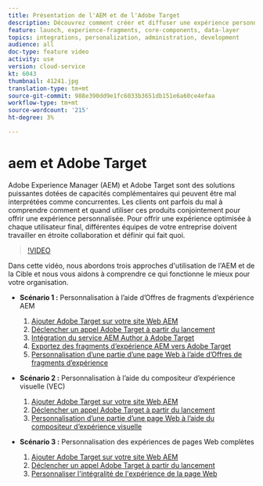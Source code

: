 ```yaml
---
title: Présentation de l'AEM et de l'Adobe Target
description: Découvrez comment créer et diffuser une expérience personnalisée en utilisant Adobe Experience Manager comme Cloud Service et Adobe Target.
feature: launch, experience-fragments, core-components, data-layer
topics: integrations, personalization, administration, development
audience: all
doc-type: feature video
activity: use
version: cloud-service
kt: 6043
thumbnail: 41241.jpg
translation-type: tm+mt
source-git-commit: 988e390dd9e1fc6033b3651db151e6a60ce4efaa
workflow-type: tm+mt
source-wordcount: '215'
ht-degree: 3%

---
```



# aem et Adobe Target

Adobe Experience Manager (AEM) et Adobe Target sont des solutions puissantes dotées de capacités complémentaires qui peuvent être mal interprétées comme concurrentes. Les clients ont parfois du mal à comprendre comment et quand utiliser ces produits conjointement pour offrir une expérience personnalisée. Pour offrir une expérience optimisée à chaque utilisateur final, différentes équipes de votre entreprise doivent travailler en étroite collaboration et définir qui fait quoi.

>[!VIDEO](https://video.tv.adobe.com/v/41241?quality=12&learn=on)

Dans cette vidéo, nous abordons trois approches d&#39;utilisation de l&#39;AEM et de la Cible et nous vous aidons à comprendre ce qui fonctionne le mieux pour votre organisation.

* __Scénario 1 :__ Personnalisation à l’aide d’Offres de fragments d’expérience AEM

   1. [Ajouter Adobe Target sur votre site Web AEM](./add-target-launch-extension.md)
   1. [Déclencher un appel Adobe Target à partir du lancement](./load-and-fire-target.md)
   1. [Intégration du service AEM Author à Adobe Target](./setup-aem-target-cloud-service.md)
   1. [Exportez des fragments d’expérience AEM vers Adobe Target](./export-experience-fragment-target.md)
   1. [Personnalisation d’une partie d’une page Web à l’aide d’Offres de fragments d’expérience](./create-target-activity.md)

* __Scénario 2 :__ Personnalisation à l’aide du compositeur d’expérience visuelle (VEC)

   1. [Ajouter Adobe Target sur votre site Web AEM](./add-target-launch-extension.md)
   1. [Déclencher un appel Adobe Target à partir du lancement](./load-and-fire-target.md)
   1. [Personnalisation d’une partie d’une page Web à l’aide du compositeur d’expérience visuelle](./personalization-using-vec.md)

* __Scénario 3 :__ Personnalisation des expériences de pages Web complètes

   1. [Ajouter Adobe Target sur votre site Web AEM](./add-target-launch-extension.md)
   1. [Déclencher un appel Adobe Target à partir du lancement](./load-and-fire-target.md)
   1. [Personnaliser l&#39;intégralité de l&#39;expérience de la page Web](./personalization-web-page.md)


